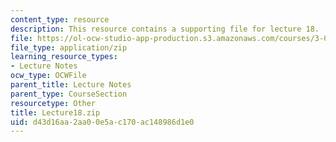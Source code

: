 ```yaml
---
content_type: resource
description: This resource contains a supporting file for lecture 18.
file: https://ol-ocw-studio-app-production.s3.amazonaws.com/courses/3-016-mathematics-for-materials-scientists-and-engineers-fall-2005/d43d16aa2aa00e5ac170ac148986d1e0_Lecture18.zip
file_type: application/zip
learning_resource_types:
- Lecture Notes
ocw_type: OCWFile
parent_title: Lecture Notes
parent_type: CourseSection
resourcetype: Other
title: Lecture18.zip
uid: d43d16aa-2aa0-0e5a-c170-ac148986d1e0
---
```


